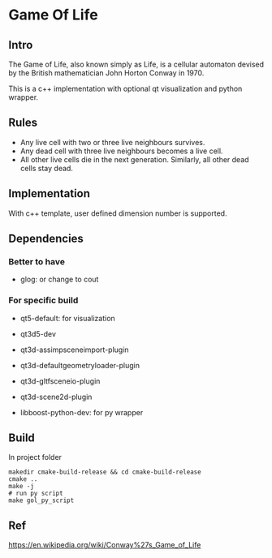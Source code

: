 # Game Of Life
## Intro
The Game of Life, also known simply as Life, is a cellular automaton devised by the British mathematician John Horton Conway in 1970.

This is a c++ implementation with optional qt visualization and python wrapper. 


## Rules
* Any live cell with two or three live neighbours survives.
* Any dead cell with three live neighbours becomes a live cell.
* All other live cells die in the next generation. Similarly, all other dead cells stay dead.

## Implementation
With c++ template, user defined dimension number is supported.

## Dependencies
### Better to have
* glog: or change to cout
### For specific build
* qt5-default: for visualization
* qt3d5-dev
* qt3d-assimpsceneimport-plugin
* qt3d-defaultgeometryloader-plugin 
* qt3d-gltfsceneio-plugin
* qt3d-scene2d-plugin

* libboost-python-dev: for py wrapper

## Build
In project folder

    makedir cmake-build-release && cd cmake-build-release
    cmake ..
    make -j
    # run py script
    make gol_py_script
   
## Ref
https://en.wikipedia.org/wiki/Conway%27s_Game_of_Life
